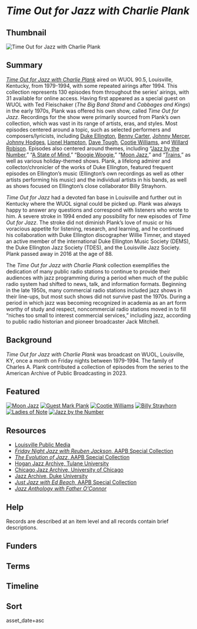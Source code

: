 # <em>*Time Out for Jazz with Charlie Plank*</em>

## Thumbnail

![<em>*Time Out for Jazz with Charlie Plank*</em>](https://s3.amazonaws.com/americanarchive.org/special-collections/charlie-plank.jpg "*Time Out for Jazz with Charlie Plank*")

## Summary

[*Time Out for Jazz with Charlie Plank*](https://americanarchive.org/catalog?f%5Baccess_types%5D%5B%5D=online&f%5Bcontributing_organizations%5D%5B%5D=Family+of+Charles+A.+Plank+%28KY%29&sort=asset_date+asc) aired on WUOL 90.5, Louisville, Kentucky, from 1979-1994, with some repeated airings after 1994. This collection represents 130 episodes from throughout the series’ airings, with 31 available for online access. Having first appeared as a special guest on WUOL with Ted Fleischaker (*The Big Band Stand* and *Cabbages and Kings*) in the early 1970s, Plank was offered his own show, called *Time Out for Jazz*. Recordings for the show were primarily sourced from Plank’s own collection, which was vast in its range of artists, eras, and styles. Most episodes centered around a topic, such as selected performers and composers/lyricists, including [Duke Ellington](https://americanarchive.org/catalog/cpb-aacip-8cbe49c34fc), [Benny Carter](https://americanarchive.org/catalog/cpb-aacip-3f926020a05), [Johnny Mercer](https://americanarchive.org/catalog/cpb-aacip-7c912a91cbf), [Johnny Hodges](https://americanarchive.org/catalog/cpb-aacip-a2a5d6c0a83), [Lionel Hampton](https://americanarchive.org/catalog/cpb-aacip-5250a4198f6), [Dave Tough](https://americanarchive.org/catalog/cpb-aacip-e73fd8d7de4), [Cootie Williams](https://americanarchive.org/catalog/cpb-aacip-1ecacfa25f1), and [Willard Robison](https://americanarchive.org/catalog/cpb-aacip-82d1a0af006). Episodes also centered around themes, including “[Jazz by the Number](https://americanarchive.org/catalog/cpb-aacip-54aecf27045),” “[A State of Mind](https://americanarchive.org/catalog/cpb-aacip-a11103d0f6d),” “[Boogie Woogie](https://americanarchive.org/catalog/cpb-aacip-3c588a2c0cd),” “[Moon Jazz](https://americanarchive.org/catalog/cpb-aacip-f145cf92f5c),” and “[Trains](https://americanarchive.org/catalog/cpb-aacip-1520bb2c997),” as well as various holiday-themed shows. Plank, a lifelong admirer and collector/chronicler of the works of Duke Ellington, featured frequent episodes on Ellington’s music (Ellington’s own recordings as well as other artists performing his music) and the individual artists in his bands, as well as shows focused on Ellington’s close collaborator Billy Strayhorn.

*Time Out for Jazz* had a devoted fan base in Louisville and further out in Kentucky where the WUOL signal could be picked up. Plank was always happy to answer any questions and correspond with listeners who wrote to him.  A severe stroke in 1994 ended any possibility for new episodes of *Time Out for Jazz*. The stroke did not diminish Plank’s love of music or his voracious appetite for listening, research, and learning, and he continued his collaboration with Duke Ellington discographer Willie Timner, and stayed an active member of the international Duke Ellington Music Society (DEMS), the Duke Ellington Jazz Society (TDES), and the Louisville Jazz Society. Plank passed away in 2016 at the age of 88.

The *Time Out for Jazz with Charlie Plank* collection exemplifies the dedication of many public radio stations to continue to provide their audiences with jazz programming during a period when much of the public radio system had shifted to news, talk, and information formats. Beginning in the late 1950s, many commercial radio stations included jazz shows in their line-ups, but most such shows did not survive past the 1970s. During a period in which jazz was becoming recognized in academia as an art form worthy of study and respect, noncommercial radio stations moved in to fill “niches too small to interest commercial services,” including jazz, according to public radio historian and pioneer broadcaster Jack Mitchell.

## Background

*Time Out for Jazz with Charlie Plank* was broadcast on WUOL, Louisville, KY, once a month on Friday nights between 1979-1994. The family of Charles A. Plank contributed a collection of episodes from the series to the American Archive of Public Broadcasting in 2023. 

## Featured

[![Moon Jazz](https://s3.amazonaws.com/americanarchive.org/special-collections/aapb_tile.png)](/catalog/cpb-aacip-f145cf92f5c)
[![Guest Mark Plank](https://s3.amazonaws.com/americanarchive.org/special-collections/aapb_tile.png)](/catalog/cpb-aacip-642fda52eb1)
[![Cootie Williams](https://s3.amazonaws.com/americanarchive.org/special-collections/aapb_tile.png)](/catalog/cpb-aacip-1ecacfa25f1)
[![Billy Strayhorn](https://s3.amazonaws.com/americanarchive.org/special-collections/aapb_tile.png)](/catalog/cpb-aacip-45fafaa417d)
[![Ladies of Note](https://s3.amazonaws.com/americanarchive.org/special-collections/aapb_tile.png)](/catalog/cpb-aacip-c3192ac2eeb)
[![Jazz by the Number](https://s3.amazonaws.com/americanarchive.org/special-collections/aapb_tile.png)](/catalog/cpb-aacip-54aecf27045)

## Resources

- [Louisville Public Media](https://www.lpm.org/)
- [*Friday Night Jazz with Reuben Jackson*, AAPB Special Collection](https://americanarchive.org/special_collections/fridaynightjazz)
- [*The Evolution of Jazz*, AAPB Special Collection](https://americanarchive.org/special_collections/evolution-of-jazz)
- [Hogan Jazz Archive, Tulane University](https://library.tulane.edu/tusc)
- [Chicago Jazz Archive, University of Chicago](https://www.lib.uchicago.edu/collex/collections/chicago-jazz-archive/)
- [Jazz Archive, Duke University](https://library.duke.edu/rubenstein/collections/jazz)
- [*Just Jazz with Ed Beach*, AAPB Special Collection](https://americanarchive.org/catalog?f%5Baccess_types%5D%5B%5D=online&f%5Bseries_titles%5D%5B%5D=Just+Jazz&sort=asset_date+asc)
- [*Jazz Anthology with Father O'Connor*](https://americanarchive.org/catalog?f%5Baccess_types%5D%5B%5D=online&page=1&q=%22A+Father+O%27Connor+jazz+program.%22&sort=asset_date+asc)

## Help

Records are described at an item level and all records contain brief descriptions.

## Funders

## Terms

## Timeline

## Sort

asset_date+asc
